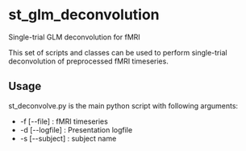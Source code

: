 # st_glm_deconvolution
Single-trial GLM deconvolution for fMRI

This set of scripts and classes can be used to perform single-trial deconvolution of preprocessed fMRI timeseries. 

## Usage

st_deconvolve.py is the main python script with following arguments:
- -f [--file] : fMRI timeseries
- -d [--logfile] : Presentation logfile
- -s [--subject] : subject name


